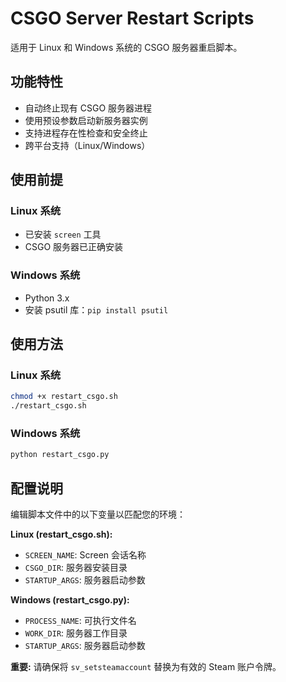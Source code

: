 # CSGO Server Restart Scripts

适用于 Linux 和 Windows 系统的 CSGO 服务器重启脚本。

## 功能特性

- 自动终止现有 CSGO 服务器进程
- 使用预设参数启动新服务器实例
- 支持进程存在性检查和安全终止
- 跨平台支持（Linux/Windows）

## 使用前提

### Linux 系统
- 已安装 `screen` 工具
- CSGO 服务器已正确安装

### Windows 系统
- Python 3.x
- 安装 psutil 库：`pip install psutil`

## 使用方法

### Linux 系统
```bash
chmod +x restart_csgo.sh
./restart_csgo.sh
```

### Windows 系统
```bash
python restart_csgo.py
```

## 配置说明

编辑脚本文件中的以下变量以匹配您的环境：

**Linux (restart_csgo.sh):**
- `SCREEN_NAME`: Screen 会话名称
- `CSGO_DIR`: 服务器安装目录
- `STARTUP_ARGS`: 服务器启动参数

**Windows (restart_csgo.py):**
- `PROCESS_NAME`: 可执行文件名
- `WORK_DIR`: 服务器工作目录
- `STARTUP_ARGS`: 服务器启动参数

**重要:** 请确保将 `sv_setsteamaccount` 替换为有效的 Steam 账户令牌。
